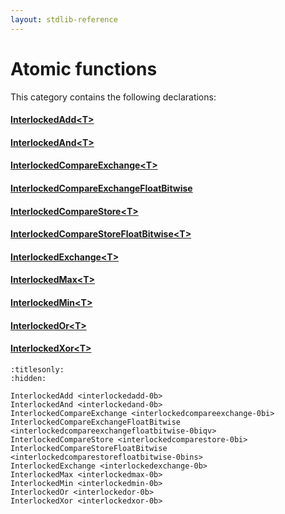 ```yaml
---
layout: stdlib-reference
---
```

# Atomic functions

This category contains the following declarations:

#### [InterlockedAdd\<T\>](../interlockedadd-0b)

#### [InterlockedAnd\<T\>](../interlockedand-0b)

#### [InterlockedCompareExchange\<T\>](../interlockedcompareexchange-0bi)

#### [InterlockedCompareExchangeFloatBitwise](../interlockedcompareexchangefloatbitwise-0biqv)

#### [InterlockedCompareStore\<T\>](../interlockedcomparestore-0bi)

#### [InterlockedCompareStoreFloatBitwise\<T\>](../interlockedcomparestorefloatbitwise-0bins)

#### [InterlockedExchange\<T\>](../interlockedexchange-0b)

#### [InterlockedMax\<T\>](../interlockedmax-0b)

#### [InterlockedMin\<T\>](../interlockedmin-0b)

#### [InterlockedOr\<T\>](../interlockedor-0b)

#### [InterlockedXor\<T\>](../interlockedxor-0b)


```{toctree}
:titlesonly:
:hidden:

InterlockedAdd <interlockedadd-0b>
InterlockedAnd <interlockedand-0b>
InterlockedCompareExchange <interlockedcompareexchange-0bi>
InterlockedCompareExchangeFloatBitwise <interlockedcompareexchangefloatbitwise-0biqv>
InterlockedCompareStore <interlockedcomparestore-0bi>
InterlockedCompareStoreFloatBitwise <interlockedcomparestorefloatbitwise-0bins>
InterlockedExchange <interlockedexchange-0b>
InterlockedMax <interlockedmax-0b>
InterlockedMin <interlockedmin-0b>
InterlockedOr <interlockedor-0b>
InterlockedXor <interlockedxor-0b>
```
